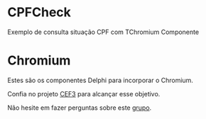 # CPFCheck
Exemplo de consulta situação CPF com TChromium Componente

# Chromium
Estes são os componentes Delphi para incorporar o Chromium.

Confia no projeto [CEF3](https://bitbucket.org/chromiumembedded/cef) para alcançar esse objetivo.

Não hesite em fazer perguntas sobre este [grupo](https://groups.google.com/forum/#!forum/delphichromiumembedded).
